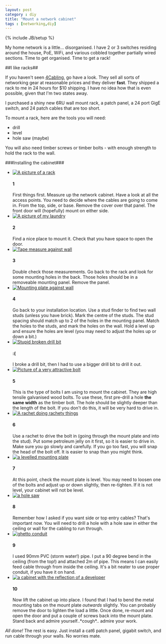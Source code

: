 ```yaml
---
layout: post
category : diy
title: "Mount a network cabinet"
tags : [networking,diy]
---
```

{% include JB/setup %}

My home network is a little... disorganised. I have 2 or 3 switches residing around the house, PoE, WiFi, and various cobbled together partially wired sections. Time to get organised. Time to get a rack!

<!--more-->

##I like racks##

If you haven't seen [4Cabling](http://www.4cabling.com.au), go have a look. They sell all sorts of networking gear at reasonable prices and they deliver **fast**. They shipped a rack to me in 24 hours for $10 shipping. I have no idea how that is even possible, given that I'm two states away.

I purchased a shiny new 6RU wall mount rack, a patch panel, a 24 port GigE switch, and 24 patch cables that are too short.

To mount a rack, here are the tools you will need:

- drill
- level
- hole saw (maybe)

You will also need timber screws or timber bolts - with enough strength to hold the rack to the wall.


###Installing the cabinet###

<ul class="howto">
<li>
<a class="fancybox" rel="group" href="{{ site.url }}/assets/images/rack00.jpg" title="Nice rack. Can I touch it?"><img src="{{ site.url }}/assets/images/sm_rack00.jpg" class="img-thumbnail" alt="A picture of a rack" /></a>
<h4>1</h4>
First things first. Measure up the network cabinet. Have a look at all the access points. You need to decide where the cables are going to come in. From the top, side, or base. Remove the cover over that panel. The front door will (hopefully) mount on either side.
</li>

<li>
<a class="fancybox" rel="group" href="{{ site.url }}/assets/images/rack01.jpg" title="Ikea shelving. The more shelves I add, the less organised I get."><img src="{{ site.url }}/assets/images/sm_rack01.jpg" class="img-thumbnail" alt="A picture of my laundry" /></a>
<h4>2</h4>
Find a nice place to mount it. Check that you have space to open the door.
</li>
<li>
<a class="fancybox" rel="group" href="{{ site.url }}/assets/images/rack02.jpg" title="Check you have enough space!"><img src="{{ site.url }}/assets/images/sm_rack02.jpg" class="img-thumbnail" alt="Tape measure against wall" /></a>
<h4>3</h4>
Double check those measurements. Go back to the rack and look for some mounting holes in the back. Those holes should be in a removeable mounting panel. Remove the panel.
</li>
<li>
<a class="fancybox" rel="group" href="{{ site.url }}/assets/images/rack03.jpg" title="Mounting plate positioning"><img src="{{ site.url }}/assets/images/sm_rack03.jpg" class="img-thumbnail" alt="Mounting plate against wall" /></a>
<h4>4</h4>
Go back to your installation location. Use a stud finder to find two wall studs (unless you have brick). Mark the centre of the studs. The stud spacing should match up to 2 of the holes in the mounting panel. Match the holes to the studs, and mark the holes on the wall. Hold a level up and ensure the holes are level (you may need to adjust the holes up or down a bit.)
</li>
<li>
<a class="fancybox" rel="group" href="{{ site.url }}/assets/images/rack09.jpg" title="Broken drill bit :("><img src="{{ site.url }}/assets/images/sm_rack09.jpg" class="img-thumbnail" alt="Stupid broken drill bit" /></a>
<h4>:(</h4>
I broke a drill bit, then I had to use a bigger drill bit to drill it out.
</li>
<li>
<a class="fancybox" rel="group" href="{{ site.url }}/assets/images/rack04.jpg" title="timber bolt"><img src="{{ site.url }}/assets/images/sm_rack04.jpg" class="img-thumbnail" alt="Picture of a very attractive bolt" /></a>
<h4>5</h4>
This is the type of bolts I am using to mount the cabinet. They are high tensile galvanised wood bolts. To use these, first pre-drill a hole <b>the same width</b> as the timber bolt. The hole should be slightly deeper than the length of the bolt. If you don't do this, it will be very hard to drive in.
</li>
<li>
<a class="fancybox" rel="group" href="{{ site.url }}/assets/images/rack05.jpg" title="Do NOT use a drill/driver to put those bolts in. I snapped the heads off of 3 when I wall mounted my TV. I am a slow learner."><img src="{{ site.url }}/assets/images/sm_rack05.jpg" class="img-thumbnail" alt="A rachet doing rachety things" /></a>
<h4>6</h4>
Use a rachet to drive the bolt in (going through the mount plate and into the stud). Put some petroleum jelly on it first, so it is easier to drive in. Make sure you go slowly and carefully. If you go too fast, you will snap the head of the bolt off. It is easier to snap than you might think.
</li>
<li>
<a class="fancybox" rel="group" href="{{ site.url }}/assets/images/rack06.jpg" title="a levelled mounting plate"><img src="{{ site.url }}/assets/images/sm_rack06.jpg" class="img-thumbnail" alt="a levelled mounting plate" /></a>
<h4>7</h4>
At this point, check the mount plate is level. You may need to loosen one of the bolts and adjust up or down slightly, then re-tighten. If it is not level, your cabinet will not be level.
</li>
<li>
<a class="fancybox" rel="group" href="{{ site.url }}/assets/images/rack07.jpg" title="a hole saw? a hole saw. What did the hole see?"><img src="{{ site.url }}/assets/images/sm_rack07.jpg" class="img-thumbnail" alt="a hole saw" /></a>
<h4>8</h4>
Remember how I asked if you want side or top entry cables? That's important now. You will need to drill a hole with a hole saw in either the ceiling or wall for the cabling to run through.
</li>
<li>
<a class="fancybox" rel="group" href="{{ site.url }}/assets/images/rack08.jpg" title="Storm water pipe makes great conduit if you live in a ghetto like I should."><img src="{{ site.url }}/assets/images/sm_rack08.jpg" class="img-thumbnail" alt="ghetto conduit" /></a>
<h4>9</h4>
I used 90mm PVC (storm water!) pipe. I put a 90 degree bend in the ceiling (from the top!) and attached 2m of pipe. This means I can easily feed cable through from inside the ceiling. It's a bit neater to use proper conduit, if you have it on hand.
</li>
<li>
<a class="fancybox" rel="group" href="{{ site.url }}/assets/images/rack10.jpg" title="Who's that good looking dude?"><img src="{{ site.url }}/assets/images/sm_rack10.jpg" class="img-thumbnail" alt="a cabinet with the reflection of a developer" /></a>
<h4>10</h4>
Now lift the cabinet up into place. I found that I had to bend the metal mounting tabs on the mount plate <i>outwards</i> slightly. You can probably remove the door to lighten the load a little. Once done, re-mount and open the door and put a couple of screws back into the mount plate. Stand back and admire yourself..*cough*.. admire your work.
</li>
</ul>

*All done!* The rest is easy. Just install a cat6 patch panel, gigabit switch, and run cable through your walls. No worries mate.

